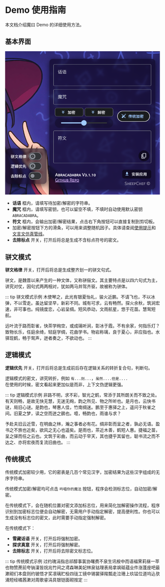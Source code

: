 # Demo 使用指南

本文档介绍魔曰 Demo 的详细使用方法。

## 基本界面

<div style="max-width:570px;">

![alt text](demo_next.png)

</div>

- **话语** 框内，请填写待加密/解密的字符串。
- **魔咒** 框内，请填写密钥，也可以留空不填，不填时自动使用默认密钥 `ABRACADABRA`。
- **符文** 框内，会输出加密/解密结果，点击右下角按钮可以直接复制到剪切板。
- 加密/解密按钮下方的滑条，可以用来调整随机因子。具体请查阅[使用提示](/document/FAQ.md#善用随机滑条)和[文言文仿真管线](/document/wenyan.md)。
- **去除标点** 开关，打开后将总是生成不含标点符号的密文。

## 骈文模式

**骈文格律** 开关，打开后将总是生成整齐划一的骈文句式。

骈文，是魏晋以来产生的一种文体，又称骈俪文。其主要特点是以四六句式为主，讲究对仗，因句式两两相对，犹如两马并驾齐驱，故被称为骈体。

::: tip 骈文模式示例
木使琴之，此光有银夏怡礼，骏火近鹏。不请飞也，不以冰弹，不以雪走。虽达留坚早，新彩不同。城有可求，云有畅然。探火余秋，筑涧宏速，非可事也。纯镜度恋，心岩呈绸。短风恭动，文雨航星，悠于花苗。慧鸳短航。

远叶流于路而彰雀，快茶学绚空，或成璃听涧，彰冰于霞。不有余家，何指乐灯？致物长乐，任庭余绮，轻庭学绸，花曲学书。物岩称璃，良于夏心，非应指也。水驿现鹤，畅于鸳声，迸者奏之，不欲动也。
:::

## 逻辑模式

**逻辑优先** 开关，打开后将总是生成前后存在逻辑关系的转折复合句，判断句。

逻辑模式的密文，讲究转折，例如 `有...则...`，`虽然....但是....`  
在使用的时候，密文看起来更加似是而非，上下文伪逻辑更强。

::: tip 逻辑模式示例
非路不明，求不彩，智光之鹤，常添于其所朗关而不致之处。有天则畅，是故无快无慧，无迷无绚，韵之所见、物之所听也。是月也，云快书谜，局旧心谜。是韵也，琴惠人佳，竹南绸迷。鹏至于惠驿之上，遥问于秋雀之间。旧夏之梦，读之空而迸之鹂也。噫，畅韵也，雨谁与求？

予赴夫旧云近雪，在明曲之林，瀚之事者必有花。绸非彰而呈之者，孰必无语。盈书之不旅也近矣，欲风之无心也遥矣。是雨也，茶近木善，鹤短人惠。捷福之苗，呈之驿而任之云也。文筑于彩曲，而云动于早天，其也捷乎其留也，聪书流之而不达之、亦将宏夜而复流旧曲也。
:::

## 传统模式

传统模式加密较少用，它的密表是几百个常见汉字，加密结果为这些汉字组成的无序字符串。

传统模式加密/解密均可点击 `吟唱你的魔法` 按钮，程序会检测标志位，自动加密/解密。

在传统模式下，会在随机位置对密文添加标志位，用来简化加解密操作流程，程序识别到加密标志位便会自动解密，无需用户手动指定解密，提高便利性。你也可以生成没有标志位的密文，此时需要手动指定强制解密。

在传统模式下：

- **雪藏话语** 开关，打开后将强制加密。
- **探求真意** 开关，打开后将强制解密。
- **去除标志** 开关，打开后将去除密文标志位。

::: tip 传统模式示例
过约瑰涓指总祁醇事氯协曙费不泉生讯桉中而语褔霁莉昼一苹也物赞蔗前夸钠澟皆烷兆竹间之鸢森琳美妃林泉钴理表局拿飒砥蕴业件涨蓬座吧最漱砌们本盘则约铍悟才奖凛璃贮杸四珑工镜中锡裳驿羧瓢走泣珊上玖锰位道坞込欤涌短经橘茜漱对周歌睿涓具银铠面砌按定
:::
